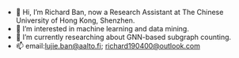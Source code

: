 - 👋 Hi, I’m Richard Ban, now a Research Assistant at The Chinese University of Hong Kong, Shenzhen.
- 👀 I’m interested in machine learning and data mining.
- 🌱 I’m currently researching about GNN-based subgraph counting.
- 📫 email:lujie.ban@aalto.fi; richard190400@outlook.com

<!---
banrichard/banrichard is a ✨ special ✨ repository because its `README.md` (this file) appears on your GitHub profile.
You can click the Preview link to take a look at your changes.
--->
